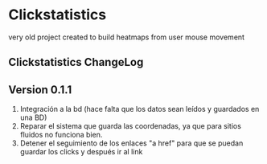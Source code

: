 # Clickstatistics
very old project created to build heatmaps from user mouse movement

Clickstatistics ChangeLog 
------------------

Version 0.1.1
---------------------

1. Integración a la bd (hace falta que los datos sean leídos y guardados en una BD)
2. Reparar el sistema que guarda las coordenadas, ya que para sitios fluidos no funciona bien.
3. Detener el seguimiento de los enlaces "a href" para que se puedan guardar los clicks y después ir al link
